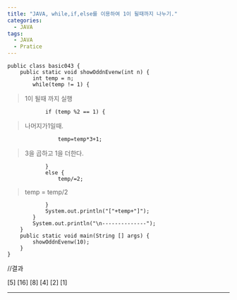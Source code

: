 ```yaml
---
title: "JAVA, while,if,else를 이용하여 1이 될때까지 나누기."
categories:
  - JAVA
tags:
  - JAVA
  - Pratice
---
```


	public class basic043 {
		public static void showOddnEvenw(int n) {
			int temp = n;
			while(temp != 1) {	
>1이 될때 까지 실행


				if (temp %2 == 1) { 
>나머지가1일때.

					temp=temp*3+1;	
>3을 곱하고 1을 더한다.

				}
				else {
					temp/=2;	
>temp = temp/2

				}
				System.out.println("["+temp+"]");
			}
			System.out.println("\n--------------");
		}
		public static void main(String [] args) {
			showOddnEvenw(10);
		}
	}

//결과

[5]
[16]
[8]
[4]
[2]
[1]

--------------